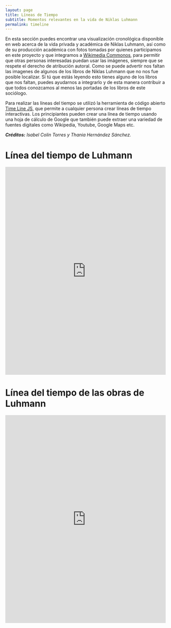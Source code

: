 ```yaml
---
layout: page
title: Líneas de Tiempo
subtitle: Momentos relevantes en la vida de Niklas Luhmann
permalink: timeline
---
```


En esta sección puedes encontrar una visualización cronológica disponible en web acerca de la vida privada y académica de Niklas Luhmann, así como de su producción académica con fotos tomadas por quienes participamos en este proyecto y que integramos a [Wikimedia Commonos](https://commons.wikimedia.org/wiki/Main_Page), para permitir que otras personas interesadas puedan usar las imágenes, siempre que se respete el derecho de atribución autoral. Como se puede advertir nos faltan las imagenes de algunos de los libros de Niklas Luhmann que no nos fue posible localizar. Si tú que estás leyendo esto tienes alguno de los libros que nos faltan, puedes ayudarnos a integrarlo y de esta manera contribuir a que todos conozcamos al menos las portadas de los libros de este sociólogo.

Para realizar las líneas del tiempo se utilizó la herramienta de código abierto [Time Line JS](https://timeline.knightlab.com/#preview-embed), que permite a cualquier persona crear líneas de tiempo interactivas. Los principiantes pueden crear una línea de tiempo usando una hoja de cálculo de Google que también puede extraer una variedad de fuentes digitales como Wikipedia, Youtube, Google Maps etc. 

***Créditos:** Isabel Colin Torres y Thania Hernández Sánchez.*

# Línea del tiempo de Luhmann

<iframe src='https://cdn.knightlab.com/libs/timeline3/latest/embed/index.html?source=11djntquCg-T5iJTMu5eHjXSfnEfTMldccdGMaFMZ1rE&font=Default&lang=en&initial_zoom=2&height=650' width='100%' height='650' webkitallowfullscreen mozallowfullscreen allowfullscreen frameborder='0'></iframe>


# Línea del tiempo de las obras de Luhmann

<iframe src='https://cdn.knightlab.com/libs/timeline3/latest/embed/index.html?source=1giA-Cl09MNGzFUIIwuSmDV9IXBCQHE4D827rBk3CR8w&font=Default&lang=en&initial_zoom=2&height=650' width='100%' height='650' webkitallowfullscreen mozallowfullscreen allowfullscreen frameborder='0'></iframe>

